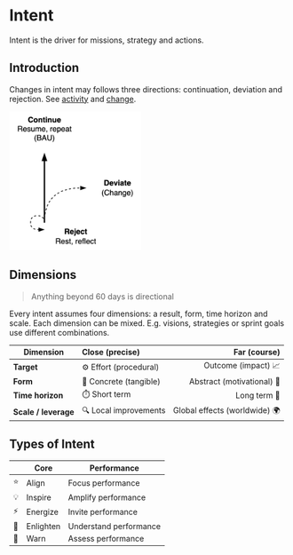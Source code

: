 # Intent

Intent is the driver for missions, strategy and actions.

## Introduction

Changes in intent may follows three directions: continuation, deviation and rejection. See [activity](activity.md) and [change](../subjects/change.md).

<img src="../img/junction-change-deviate-rest.png" alt="junction-change-deviate-rest" style="height:250px;" />

## Dimensions

> Anything beyond 60 days is directional

Every intent assumes four dimensions: a result, form, time horizon and scale. Each dimension can be mixed. E.g. visions, strategies or sprint goals use different combinations.

| Dimension | Close (precise)              | Far (course)                      |
| --- | :-- | --: |
| **Target**  | ⚙️ Effort (procedural) | Outcome (impact) 📈               |
| **Form**             | 🎯 Concrete (tangible)        | Abstract (motivational) 🧭      |
| **Time horizon**     | ⏱️ Short term                 | Long term 📅                    |
| **Scale / leverage** | 🔍 Local improvements       | Global effects (worldwide) 🌍 |

## Types of Intent

|      | Core      | Performance            |
| ---- | --------- | ---------------------- |
| ⭐    | Align     | Focus performance      |
| 💡    | Inspire   | Amplify performance    |
| ⚡    | Energize  | Invite performance     |
| 🔦    | Enlighten | Understand performance |
| 🚦    | Warn      | Assess performance     |

